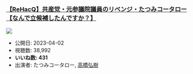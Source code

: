 ### [【ReHacQ】共産党・元参議院議員のリベンジ・たつみコータロー【なんで立候補したんですか？】](https://www.youtube.com/watch?v=s89jqY7fAyk)
[![](https://img.youtube.com/vi/s89jqY7fAyk/sddefault.jpg)](https://www.youtube.com/watch?v=s89jqY7fAyk)
-   公開日: 2023-04-02
-   視聴数: 38,992
-   **いいね数: 431**
-   出演者: たつみコータロー, [高橋弘樹](/rehacq_fan/people/高橋弘樹 "wikilink")
